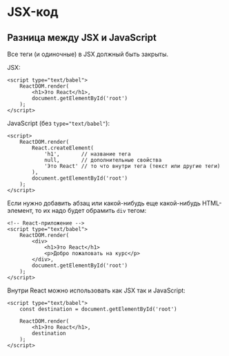 # JSX-код
## Разница между JSX и JavaScript
Все теги (и одиночные) в JSX должный быть закрыты.

JSX:

    <script type="text/babel">
        ReactDOM.render(
            <h1>Это React</h1>,
            document.getElementById('root')
        );
    </script>

JavaScript (без `type="text/babel"`):

    <script>
        ReactDOM.render(
            React.createElement(
                'h1',       // название тега
                null,       // дополнительные свойства
                'Это React' // то что внутри тега (текст или другие теги)
            ),
            document.getElementById('root')
        );
    </script>

Если нужно добавить абзац или какой-нибудь еще какой-нибудь HTML-элемент, то их надо будет обрамить `div` тегом:

    <!-- React-приложение -->
    <script type="text/babel">
        ReactDOM.render(
            <div>
                <h1>Это React</h1>
                <p>Добро пожаловать на курс</p>
            </div>,
            document.getElementById('root')
        );
    </script>

Внутри React можно использовать как JSX так и JavaScript:

    <script type="text/babel">
        const destination = document.getElementById('root')

        ReactDOM.render(
            <h1>Это React</h1>,
            destination
        );
    </script>
